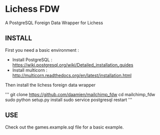 # Lichess FDW

A PostgreSQL Foreign Data Wrapper for Lichess

## INSTALL

First you need a basic environment :

- Install PostgreSQL : https://wiki.postgresql.org/wiki/Detailed_installation_guides
- Install multicorn : http://multicorn.readthedocs.org/en/latest/installation.html

Then install the lichess foreign data wrapper

'''
  git clone  https://github.com/daamien/mailchimp_fdw
  cd mailchimp_fdw
  sudo python setup.py install
  sudo service postgresql restart
'''

## USE

Check out the games.example.sql file for a basic example.
